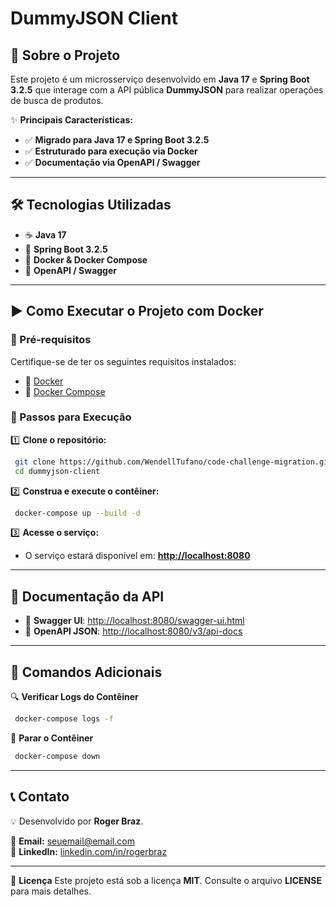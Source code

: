 # DummyJSON Client

## 🚀 Sobre o Projeto
Este projeto é um microsserviço desenvolvido em **Java 17** e **Spring Boot 3.2.5** que interage com a API pública **DummyJSON** para realizar operações de busca de produtos.

✨ **Principais Características:**
- ✅ **Migrado para Java 17 e Spring Boot 3.2.5**
- ✅ **Estruturado para execução via Docker**
- ✅ **Documentação via OpenAPI / Swagger**

---

## 🛠️ Tecnologias Utilizadas
- ☕ **Java 17**
- 🚀 **Spring Boot 3.2.5**
- 🐳 **Docker & Docker Compose**
- 📖 **OpenAPI / Swagger**

---

## ▶️ Como Executar o Projeto com Docker

### 📌 Pré-requisitos
Certifique-se de ter os seguintes requisitos instalados:
- 🔹 [Docker](https://www.docker.com/get-started)
- 🔹 [Docker Compose](https://docs.docker.com/compose/install/)

### 📌 Passos para Execução

1️⃣ **Clone o repositório:**
```bash
 git clone https://github.com/WendellTufano/code-challenge-migration.git
 cd dummyjson-client
```

2️⃣ **Construa e execute o contêiner:**
```bash
 docker-compose up --build -d
```

3️⃣ **Acesse o serviço:**
- O serviço estará disponível em: **[http://localhost:8080](http://localhost:8080)**

---

## 📜 Documentação da API
- 📌 **Swagger UI**: [http://localhost:8080/swagger-ui.html](http://localhost:8080/swagger-ui.html)
- 📌 **OpenAPI JSON**: [http://localhost:8080/v3/api-docs](http://localhost:8080/v3/api-docs)

---

## 🔧 Comandos Adicionais

🔍 **Verificar Logs do Contêiner**
```bash
 docker-compose logs -f
```

🛑 **Parar o Contêiner**
```bash
 docker-compose down
```

---

## 📞 Contato
💡 Desenvolvido por **Roger Braz**.

📧 **Email:** [seuemail@email.com](mailto:seuemail@email.com)  
🔗 **LinkedIn:** [linkedin.com/in/rogerbraz](https://www.linkedin.com/in/rogerbraz)

---

📝 **Licença**
Este projeto está sob a licença **MIT**. Consulte o arquivo **LICENSE** para mais detalhes.

